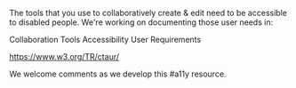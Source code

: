 The tools that you use to collaboratively create & edit need to be accessible to disabled people. We're working on documenting those user needs in:

Collaboration Tools Accessibility User Requirements

https://www.w3.org/TR/ctaur/

We welcome comments as we develop this #a11y resource.
